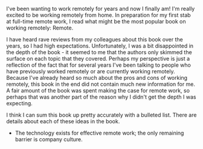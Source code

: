 I've been wanting to work remotely for years and now I finally am! I'm really excited to be working remotely from home. In preparation for my first stab at full-time remote work, I read what might be the most popular book on working remotely: Remote.

I have heard rave reviews from my colleagues about this book over the years, so I had high expectations. Unfortunately, I was a bit disappointed in the depth of the book - it seemed to me that the authors only skimmed the surface on each topic that they covered. Perhaps my perspective is just a reflection of the fact that for several years I've been talking to people who have previously worked remotely or are currently working remotely. Because I've already heard so much about the pros and cons of working remotely, this book in the end did not contain much new information for me. A fair amount of the book was spent making the case for remote work, so perhaps that was another part of the reason why I didn't get the depth I was expecting.

I think I can sum this book up pretty accurately with a bulleted list. There are details about each of these ideas in the book.

- The technology exists for effective remote work; the only remaining barrier is company culture.
